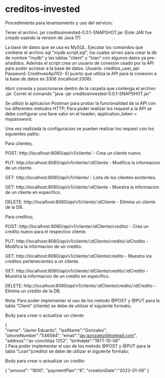 # creditos-invested

Procedimiento para levantamiento y uso del servicio:

Tener el archivo .jar creditosinvested-0.0.1-SNAPSHOT.jar (Este JAR fue creado usando la version de Java 17)

La base de datos que se usa es MySQL.
Ejecutar los comandos que contiene el archivo sql "mydb script.sql", los cuales sirven para crear la db de nombre "mydb" y las tablas "client" y "loan" con algunos datos ya pre-añadidos.
Además el script crea un usuario de conexion usado por la API para poder accesar a la base de datos.
Usuario: creditos_user_api
Password: CredInvesApi102-
El puerto que utiliza la API para la conexion a la base de datos es 3306 (localhost:3306).

Abrir consola y posicionarse dentro de la carpeta que contenga el archivo .jar.
Correr el comando "java -jar creditosinvested-0.0.1-SNAPSHOT.jar"

Se utilizó la aplicacion Postman para probar la funcionalidad de la API con los diferentes metodos HTTP;
Para poder realizar los request a la API se debe configurar una llave valor en el header;
application_token = mypassword.

Una vez realizada la configuracion se pueden realizar los request con los siguientes paths:

Para clientes;

POST: http://localhost:8080/api/v1/cliente/ - Crea un cliente nuevo.

PUT: http://localhost:8080/api/v1/cliente/:idCliente - Modifica la informacion de un cliente.

GET: http://localhost:8080/api/v1/cliente/ - Lista de los clientes existentes.

GET: http://localhost:8080/api/v1/cliente/:idCliente - Muestra la informacion de un cliente en especifico.

DELETE: http://localhost:8080/api/v1/cliente/:idCliente - Elimina un cliente de la DB.

Para creditos;

POST: http://localhost:8080/api/v1/cliente/:idCliente/credito/ - Crea un credito nuevo para el respectivo cliente.

PUT: http://localhost:8080/api/v1/cliente/:idCliente/credito/:idCredito - Modifica la informacion de un credito.

GET: http://localhost:8080/api/v1/cliente/:idCliente/credito - Muestra los creditos pertenecientes a un cliente.

GET: http://localhost:8080/api/v1/cliente/:idCliente/credito/:idCredito - Muestra la informacion de un credito en especifico.

DELETE: http://localhost:8080/api/v1/cliente/:idCliente/credito/:idCredito - Elimina un credito de la DB.

Nota: Para poder implementar el uso de los metodo @POST y @PUT para la tabla "Client" (cliente) se debe de utilizar el siguiente formato;

Body para crear o actualizar un cliente

{  
  "name": "Javier Eduardo",
  "lastName":"Gonzalez",
  "phoneNumber":"546584",
  "email":"jav.gonzalez@hotmail.com",
  "address":"av conchitas 1252",
  "birthdate":"1977-10-06"   
}
Para poder implementar el uso de los metodo @POST y @PUT para la tabla "Loan"(credito) se debe de utilizar el siguiente formato;

Body para crear o actualizar un credito

{
  "amount": "1800",
  "paymentPlan":"6",
  "creationDate":"2023-01-06"
}
